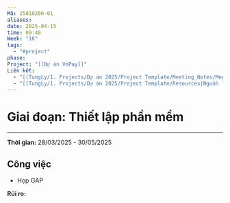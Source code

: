 ```yaml
---
Mã: 25010206-01
aliases: 
date: 2025-04-15
time: 09:40
Week: "16"
tags:
  - "#project"
phase: 
Project: "[[Dự án VnPay]]"
Liên kết:
  - "[[TungLy/1. Projects/Dự án 2025/Project Template/Meeting_Notes/Meeting_Notes|Biên bản họp]]"
  - "[[TungLy/1. Projects/Dự án 2025/Project Template/Resources|Nguồn lực dự án]]"
---
```



# Giai đoạn: Thiết lập phần mềm
---

**Thời gian:** 28/03/2025 - 30/05/2025

## Công việc
- Họp GAP

**Rủi ro:**  

